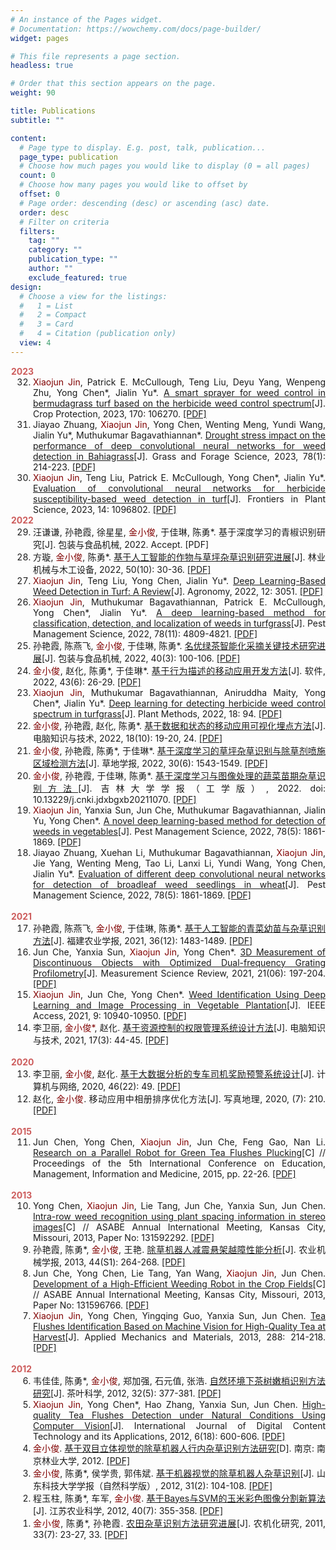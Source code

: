 ```yaml
---
# An instance of the Pages widget.
# Documentation: https://wowchemy.com/docs/page-builder/
widget: pages

# This file represents a page section.
headless: true

# Order that this section appears on the page.
weight: 90

title: Publications
subtitle: ""

content:
  # Page type to display. E.g. post, talk, publication...
  page_type: publication
  # Choose how much pages you would like to display (0 = all pages)
  count: 0
  # Choose how many pages you would like to offset by
  offset: 0
  # Page order: descending (desc) or ascending (asc) date.
  order: desc
  # Filter on criteria
  filters:
    tag: ""
    category: ""
    publication_type: ""
    author: ""
    exclude_featured: true
design:
  # Choose a view for the listings:
  #   1 = List
  #   2 = Compact
  #   3 = Card
  #   4 = Citation (publication only)
  view: 4
---
```


<div style="text-align: justify">
<ol reversed style="padding-inline-start: 36px">
<font color="#CD5C5C"><b style="margin-left: -35px">2023</b></font>
<li><font color="800000">Xiaojun Jin</font>, Patrick E. McCullough, Teng Liu, Deyu Yang, Wenpeng Zhu, Yong Chen*, Jialin Yu*. <a href="https://doi.org/10.1016/j.cropro.2023.106270">A smart sprayer for weed control in bermudagrass turf based on the herbicide weed control spectrum</a >[J]. Crop Protection, 2023, 170: 106270. <a href="./archive/publication/A smart sprayer for weed control in bermudagrass turf based on the herbicide weed control spectrum.pdf">[PDF]</a ></li>
<li>Jiayao Zhuang, <font color="800000">Xiaojun Jin</font>, Yong Chen, Wenting Meng, Yundi Wang, Jialin Yu*, Muthukumar Bagavathiannan*. <a href="https://doi.org/10.1111/gfs.12583">Drought stress impact on the performance of deep convolutional neural networks for weed detection in Bahiagrass</a >[J]. Grass and Forage Science, 2023, 78(1): 214-223. <a href="./archive/publication/Drought stress impact on the performance of deep convolutional neural networks for weed detection in Bahiagrass.pdf">[PDF]</a ></li>
<li><font color="800000">Xiaojun Jin</font>, Teng Liu, Patrick E. McCullough, Yong Chen*, Jialin Yu*. <a href="https://doi.org/10.3389/fpls.2023.1096802">Evaluation of convolutional neural networks for herbicide susceptibility-based weed detection in turf</a >[J]. Frontiers in Plant Science, 2023, 14: 1096802. <a href="./archive/publication/Evaluation of convolutional neural networks for herbicide susceptibility-based weed detection in turf.pdf">[PDF]</a ></li>
<font color="#CD5C5C"><b style="margin-left: -35px">2022</b></font>
<li >汪谦谦, 孙艳霞, 徐星星, <font color="800000">金小俊</font>, 于佳琳, 陈勇*. 基于深度学习的青椒识别研究[J]. 包装与食品机械, 2022. Accept. [PDF]</li>
<li>方璇, <font color="800000">金小俊</font>, 陈勇*. <a href="https://doi.org/10.13279/j.cnki.fmwe.2022.0152">基于人工智能的作物与草坪杂草识别研究进展</a >[J]. 林业机械与木工设备, 2022, 50(10): 30-36. <a href="./archive/publication/基于人工智能的作物与草坪杂草识别研究进展.pdf">[PDF]</a ></li>
<li><font color="800000">Xiaojun Jin</font>, Teng Liu, Yong Chen, Jialin Yu*. <a href="https://doi.org/10.3390/agronomy12123051">Deep Learning-Based Weed Detection in Turf: A Review</a >[J]. Agronomy, 2022, 12: 3051. <a href="./archive/publication/Deep Learning-Based Weed Detection in Turf A Review.pdf">[PDF]</a ></li>
<li><font color="800000">Xiaojun Jin</font>, Muthukumar Bagavathiannan, Patrick E. McCullough, Yong Chen*, Jialin Yu*. <a href="https://doi.org/10.1002/ps.7102">A deep learning-based method for classification, detection, and localization of weeds in turfgrass</a >[J]. Pest Management Science, 2022, 78(11): 4809-4821. <a href="./archive/publication/A deep learning-based method for classification, detection, and localization of weeds in turfgrass.pdf">[PDF]</a ></li>
<li>孙艳霞, 陈燕飞, <font color="800000">金小俊</font>, 于佳琳, 陈勇*. <a href="https://kns.cnki.net/kcms/detail/detail.aspx?dbcode=CJFD&dbname=CJFDLAST2022&filename=BZSJ202203017&uniplatform=NZKPT&v=9VDRJy4GiL0Z1t3v8ivJmsLS-IFVLBhmI0j0gIhyxGc7RFbVhPHLAdsWp8nFsD5D">名优绿茶智能化采摘关键技术研究进展</a >[J]. 包装与食品机械, 2022, 40(3): 100-106. <a href="./archive/publication/名优绿茶智能化采摘关键技术研究进展.pdf">[PDF]</a ></li>
<li><font color="800000">金小俊</font>, 赵化, 陈勇*, 于佳琳*. <a href="https://kns.cnki.net/kcms/detail/detail.aspx?dbcode=CJFD&dbname=CJFDLAST2022&filename=RJZZ202206044&uniplatform=NZKPT&v=A1ichn5zc1-0CW4mW2la8wB7NVPitgUHn5MQyIp8E8qMmysXeKR-OYC3diJ0Yi1R">基于行为描述的移动应用开发方法</a >[J]. 软件, 2022, 43(6): 26-29. <a href="./archive/publication/基于行为描述的移动应用开发方法.pdf">[PDF]</a ></li>
<li><font color="800000">Xiaojun Jin</font>, Muthukumar Bagavathiannan, Aniruddha Maity, Yong Chen*, Jialin Yu*. <a href="https://doi.org/10.1186/s13007-022-00929-4">Deep learning for detecting herbicide weed control spectrum in turfgrass</a >[J]. Plant Methods, 2022, 18: 94. <a href="./archive/publication/Deep learning for detecting herbicide weed control spectrum in turfgrass.pdf">[PDF]</a ></li>
<li><font color="800000">金小俊</font>, 孙艳霞, 赵化, 陈勇*. <a href="https://doi.org/10.14004/j.cnki.ckt.2022.0803">基于数据和状态的移动应用可视化埋点方法</a >[J]. 电脑知识与技术, 2022, 18(10): 19-20, 24. <a href="./archive/publication/基于数据和状态的移动应用可视化埋点方法.pdf">[PDF]</a ></li>
<li><font color="800000">金小俊</font>, 孙艳霞, 陈勇*, 于佳琳*. <a href="https://kns.cnki.net/kcms/detail/detail.aspx?dbcode=CJFD&dbname=CJFDLAST2022&filename=CDXU202206027&uniplatform=NZKPT&v=xve8KgKxj-HrpcR2TtyYqdv8l3D27KmZTFbV6tRGzUUaizpJirSltFwcanZkOdIg">基于深度学习的草坪杂草识别与除草剂喷施区域检测方法</a >[J]. 草地学报, 2022, 30(6): 1543-1549. <a href="./archive/publication/基于深度学习的草坪杂草识别与除草剂喷施区域检测方法.pdf">[PDF]</a ></li>
<li><font color="800000">金小俊</font>, 孙艳霞, 于佳琳, 陈勇*. <a href="https://doi.org/10.13229/j.cnki.jdxbgxb20211070">基于深度学习与图像处理的蔬菜苗期杂草识别方法</a >[J]. 吉林大学学报（工学版）, 2022. doi: 10.13229/j.cnki.jdxbgxb20211070. <a href="./archive/publication/基于深度学习与图像处理的蔬菜苗期杂草识别方法.pdf">[PDF]</a ></li>
<li><font color="800000">Xiaojun Jin</font>, Yanxia Sun, Jun Che, Muthukumar Bagavathiannan, Jialin Yu, Yong Chen*. <a href="https://doi.org/10.1002/ps.6804">A novel deep learning-based method for detection of weeds in vegetables</a >[J]. Pest Management Science, 2022, 78(5): 1861-1869. <a href="./archive/publication/A novel deep learning‐based method for detection of weeds in vegetables.pdf">[PDF]</a ></li>
<li>Jiayao Zhuang, Xuehan Li, Muthukumar Bagavathiannan, <font color="800000">Xiaojun Jin</font>, Jie Yang, Wenting Meng, Tao Li, Lanxi Li, Yundi Wang, Yong Chen, Jialin Yu*. <a href="https://doi.org/10.1002/ps.6656">Evaluation of different deep convolutional neural networks for detection of broadleaf weed seedlings in wheat</a >[J]. Pest Management Science, 2022, 78(5): 1861-1869. <a href="./archive/publication/Evaluation of different deep convolutional neural networks for detection of broadleaf weed seedlings in wheat.pdf">[PDF]</a ></li>
<br />
<font color="#CD5C5C"><b style="margin-left: -35px">2021</b></font>
<li>孙艳霞, 陈燕飞, <font color="800000">金小俊</font>, 于佳琳, 陈勇*. <a href="https://doi.org/10.19303/j.issn.1008-0384.2021.12.013">基于人工智能的青菜幼苗与杂草识别方法</a >[J]. 福建农业学报, 2021, 36(12): 1483-1489. <a href="./archive/publication/基于人工智能的青菜幼苗与杂草识别方法.pdf">[PDF]</a ></li>
<li>Jun Che, Yanxia Sun, <font color="800000">Xiaojun Jin</font>, Yong Chen*. <a href="https://doi.org/10.2478/msr-2021-0027">3D Measurement of Discontinuous Objects with Optimized Dual-frequency Grating Profilometry</a >[J]. Measurement Science Review, 2021, 21(06): 197-204. <a href="./archive/publication/3D Measurement of Discontinuous Objects with Optimized Dual-frequency Grating Profilometry.pdf">[PDF]</a ></li>
<li><font color="800000">Xiaojun Jin</font>, Jun Che, Yong Chen*. <a href="https://doi.org/10.1109/ACCESS.2021.3050296">Weed Identification Using Deep Learning and Image Processing in Vegetable Plantation</a >[J]. IEEE Access, 2021, 9: 10940-10950. <a href="./archive/publication/Weed Identification Using Deep Learning and Image Processing in Vegetable Plantation.pdf">[PDF]</a ></li>
<li>李卫丽, <font color="800000">金小俊*</font>, 赵化. <a href="https://doi.org/10.14004/j.cnki.ckt.2021.0116">基于资源控制的权限管理系统设计方法</a >[J]. 电脑知识与技术, 2021, 17(3): 44-45. <a href="./archive/publication/基于资源控制的权限管理系统设计方法.pdf">[PDF]</a ></li>
<br />
<font color="#CD5C5C"><b style="margin-left: -35px">2020</b></font>
<li>李卫丽, <font color="800000">金小俊</font>, 赵化. <a href="https://kns.cnki.net/kcms/detail/detail.aspx?dbcode=CJFD&dbname=CJFDLAST2021&filename=JSYW202022047&uniplatform=NZKPT&v=hB9j2Fcqf1eNlceKfyCE4pWnstU4IUYn2YSgZ-lEKdJVQkJzWgG6UgdKfy1AXuEf">基于大数据分析的专车司机奖励预警系统设计</a >[J]. 计算机与网络, 2020,  46(22): 49. <a href="./archive/publication/基于大数据分析的专车司机奖励预警系统设计.pdf">[PDF]</a ></li>
<li>赵化, <font color="800000">金小俊</font>. 移动应用中相册排序优化方法[J]. 写真地理, 2020, (7): 210. <a href="./archive/publication/移动应用中相册排序优化方法.pdf">[PDF]</a ></li>
<br />
<font color="#CD5C5C"><b style="margin-left: -35px">2015</b></font>
<li>Jun Chen, Yong Chen, <font color="800000">Xiaojun Jin</font>, Jun Che, Feng Gao, Nan Li. <a href="https://doi.org/10.2991/emim-15.2015.5">Research on a Parallel Robot for Green Tea Flushes Plucking</a >[C] // Proceedings of the 5th International Conference on Education, Management, Information and Medicine, 2015, pp. 22-26. <a href="./archive/publication/Research on a Parallel Robot for Green Tea Flushes Plucking.pdf">[PDF]</a ></li>
<br />
<font color="#CD5C5C"><b style="margin-left: -35px">2013</b></font>
<li>Yong Chen, <font color="800000">Xiaojun Jin</font>, Lie Tang, Jun Che, Yanxia Sun, Jun Chen. <a href="https://doi.org/10.13031/aim.20131592292">Intra-row weed recognition using plant spacing information in stereo images</a >[C] // ASABE Annual International Meeting, Kansas City, Missouri, 2013, Paper No: 131592292. <a href="./archive/publication/Intra-row weed recognition using plant spacing information in stereo images.pdf">[PDF]</a ></li>
<li>孙艳霞, 陈勇*, <font color="800000">金小俊</font>, 王艳. <a href="https://kns.cnki.net/kcms/detail/detail.aspx?dbcode=CJFQ&dbname=CJFD2013&filename=NYJX2013S1048&v=MDU0NTBacEZ5L2tWcnZBS3pUQmRyRzRIOUt2cm85QmJJUjhlWDFMdXhZUzdEaDFUM3FUcldNMUZyQ1VSN2llWnU=">除草机器人减震悬架越障性能分析</a >[J]. 农业机械学报, 2013, 44(S1): 264-268. <a href="./archive/publication/除草机器人减震悬架越障性能分析.pdf">[PDF]</a ></li>
<li>Jun Che, Yong Chen, Lie Tang, Yan Wang, <font color="800000">Xiaojun Jin</font>, Jun Chen. <a href="https://doi.org/10.13031/aim.20131596766">Development of a High-Efficient Weeding Robot in the Crop Fields</a >[C] // ASABE Annual International Meeting, Kansas City, Missouri, 2013, Paper No: 131596766. <a href="./archive/publication/Development of a High-Efficient Weeding Robot in the Crop Fields.pdf">[PDF]</a ></li>
<li><font color="800000">Xiaojun Jin</font>, Yong Chen, Yingqing Guo, Yanxia Sun, Jun Chen. <a href="https://doi.org/10.4028/www.scientific.net/AMM.288.214">Tea Flushes Identification Based on Machine Vision for High-Quality Tea at Harvest</a >[J]. Applied Mechanics and Materials, 2013, 288: 214-218. <a href="./archive/publication/Tea Flushes Identification Based on Machine Vision for High-quality Tea at Harvest.pdf">[PDF]</a ></li>
<br />
<font color="#CD5C5C"><b style="margin-left: -35px">2012</b></font>
<li>韦佳佳, 陈勇*, <font color="800000">金小俊</font>, 郑加强, 石元值, 张浩. <a href="https://doi.org/10.13305/j.cnki.jts.2012.05.004">自然环境下茶树嫩梢识别方法研究</a >[J]. 茶叶科学, 2012, 32(5): 377-381. <a href="./archive/publication/自然环境下茶树嫩梢识别方法研究.pdf">[PDF]</a ></li>
<li><font color="800000">Xiaojun Jin</font>, Yong Chen*, Hao Zhang, Yanxia Sun, Jun Chen. <a href="https://www.scilit.net/article/bd21136268005975dec1375d03af3bff">High-quality Tea Flushes Detection under Natural Conditions Using Computer Vision</a >[J]. International Journal of Digital Content Technology and its Applications, 2012, 6(18): 600-606. <a href="./archive/publication/High-quality Tea Flushes Detection under Natural Conditions Using Computer Vision.pdf">[PDF]</a ></li>
<li><font color="800000">金小俊</font>. <a href="https://kns.cnki.net/kcms/detail/detail.aspx?dbcode=CMFD&dbname=CMFD2012&filename=1012033612.nh&uniplatform=NZKPT&v=UR31f2BvZwsdLRGt9U-iI8vZC4FMa70ajChS_-EUUuYcDfSxZQp342FvK3lpLvCA">基于双目立体视觉的除草机器人行内杂草识别方法研究</a >[D]. 南京: 南京林业大学, 2012. <a href="./archive/publication/基于双目立体视觉的除草机器人行内杂草识别方法研究.pdf">[PDF]</a ></li>
<li><font color="800000">金小俊</font>, 陈勇*, 侯学贵, 郭伟斌. <a href="https://doi.org/10.16452/j.cnki.sdkjzk.2012.02.016">基于机器视觉的除草机器人杂草识别</a >[J]. 山东科技大学学报（自然科学版）, 2012, 31(2): 104-108. <a href="./archive/publication/基于机器视觉的除草机器人杂草识别.pdf">[PDF]</a ></li>
<li>程玉柱, 陈勇*, 车军, <font color="800000">金小俊</font>. <a href="https://doi.org/10.15889/j.issn.1002-1302.2012.07.058">基于Bayes与SVM的玉米彩色图像分割新算法</a >[J]. 江苏农业科学, 2012, 40(7): 355-358. <a href="./archive/publication/基于Bayes与SVM的玉米彩色图像分割新算法.pdf">[PDF]</a ></li>
<li><font color="800000">金小俊</font>, 陈勇*, 孙艳霞. <a href="https://doi.org/10.13427/j.cnki.njyi.2011.07.011">农田杂草识别方法研究进展</a >[J]. 农机化研究, 2011, 33(7): 23-27, 33. <a href="./archive/publication/农田杂草识别方法研究进展.pdf">[PDF]</a ></li>
</ol>
</div>
